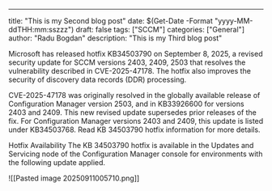 --- 
title: "This is my Second blog post" 
date: $(Get-Date -Format "yyyy-MM-ddTHH:mm:sszzz") 
draft: false tags: ["SCCM"] 
categories: ["General"] 
author: "Radu Bogdan" 
description: "This is my Third blog post" 


Microsoft has released hotfix KB34503790 on September 8, 2025, a revised security update for SCCM versions 2403, 2409, 2503 that resolves the vulnerability described in CVE-2025-47178. The hotfix also improves the security of discovery data records (DDR) processing.

CVE-2025-47178 was originally resolved in the globally available release of Configuration Manager version 2503, and in KB33926600 for versions 2403 and 2409. This new revised update supersedes prior releases of the fix. For Configuration Manager versions 2403 and 2409, this update is listed under KB34503768. Read KB 34503790 hotfix information for more details.

Hotfix Availability
The KB 34503790 hotfix is available in the Updates and Servicing node of the Configuration Manager console for environments with the following update applied.

![[Pasted image 20250911005710.png]]

